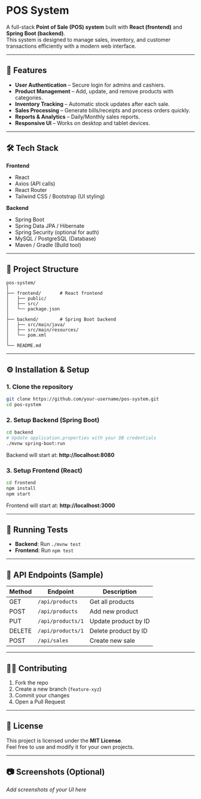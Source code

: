# POS System

A full-stack **Point of Sale (POS) system** built with **React (frontend)** and **Spring Boot (backend)**.  
This system is designed to manage sales, inventory, and customer transactions efficiently with a modern web interface.

---

## 🚀 Features
- **User Authentication** – Secure login for admins and cashiers.
- **Product Management** – Add, update, and remove products with categories.
- **Inventory Tracking** – Automatic stock updates after each sale.
- **Sales Processing** – Generate bills/receipts and process orders quickly.
- **Reports & Analytics** – Daily/Monthly sales reports.
- **Responsive UI** – Works on desktop and tablet devices.

---

## 🛠️ Tech Stack
**Frontend**
- React
- Axios (API calls)
- React Router
- Tailwind CSS / Bootstrap (UI styling)

**Backend**
- Spring Boot
- Spring Data JPA / Hibernate
- Spring Security (optional for auth)
- MySQL / PostgreSQL (Database)
- Maven / Gradle (Build tool)

---

## 📂 Project Structure
```
pos-system/
│
├── frontend/       # React frontend
│   ├── public/
│   ├── src/
│   └── package.json
│
├── backend/        # Spring Boot backend
│   ├── src/main/java/
│   ├── src/main/resources/
│   └── pom.xml
│
└── README.md
```

---

## ⚙️ Installation & Setup

### 1. Clone the repository
```bash
git clone https://github.com/your-username/pos-system.git
cd pos-system
```

### 2. Setup Backend (Spring Boot)
```bash
cd backend
# Update application.properties with your DB credentials
./mvnw spring-boot:run
```
Backend will start at: **http://localhost:8080**

### 3. Setup Frontend (React)
```bash
cd frontend
npm install
npm start
```
Frontend will start at: **http://localhost:3000**

---

## 🧪 Running Tests
- **Backend**: Run `./mvnw test`  
- **Frontend**: Run `npm test`

---

## 📖 API Endpoints (Sample)
| Method | Endpoint          | Description            |
|--------|-------------------|------------------------|
| GET    | `/api/products`   | Get all products       |
| POST   | `/api/products`   | Add new product        |
| PUT    | `/api/products/1` | Update product by ID   |
| DELETE | `/api/products/1` | Delete product by ID   |
| POST   | `/api/sales`      | Create new sale        |

---

## 👨‍💻 Contributing
1. Fork the repo
2. Create a new branch (`feature-xyz`)
3. Commit your changes
4. Open a Pull Request

---

## 📜 License
This project is licensed under the **MIT License**.  
Feel free to use and modify it for your own projects.

---

## 📷 Screenshots (Optional)
_Add screenshots of your UI here_
